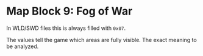 # Map Block 9: Fog of War

In WLD/SWD files this is always filled with `0x07`.

The values tell the game which areas are fully visible. The exact meaning to be analyzed.
